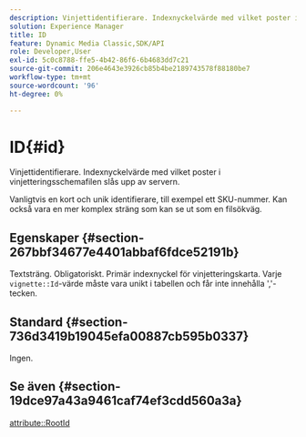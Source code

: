 ```yaml
---
description: Vinjettidentifierare. Indexnyckelvärde med vilket poster i vinjetteringsschemafilen slås upp av servern.
solution: Experience Manager
title: ID
feature: Dynamic Media Classic,SDK/API
role: Developer,User
exl-id: 5c0c8788-ffe5-4b42-86f6-6b4683dd7c21
source-git-commit: 206e4643e3926cb85b4be2189743578f88180be7
workflow-type: tm+mt
source-wordcount: '96'
ht-degree: 0%

---
```


# ID{#id}

Vinjettidentifierare. Indexnyckelvärde med vilket poster i vinjetteringsschemafilen slås upp av servern.

Vanligtvis en kort och unik identifierare, till exempel ett SKU-nummer. Kan också vara en mer komplex sträng som kan se ut som en filsökväg.

## Egenskaper {#section-267bbf34677e4401abbaf6fdce52191b}

Textsträng. Obligatoriskt. Primär indexnyckel för vinjetteringskarta. Varje `vignette::Id`-värde måste vara unikt i tabellen och får inte innehålla &#39;,&#39;-tecken.

## Standard {#section-736d3419b19045efa00887cb595b0337}

Ingen.

## Se även {#section-19dce97a43a9461caf74ef3cdd560a3a}

[attribute::RootId](../../../../../ir-api/material-cat/image-rendering-api-ref/c-ir-material-catalog/c-ir-attributes-reference/r-ir-rootid.md#reference-54b42b7125824be593378c1accb70d5a)
